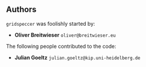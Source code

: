 ## Authors

`gridspeccer` was foolishly started by:

* **Oliver Breitwieser** `oliver@breitwieser.eu`

The following people contributed to the code:

* **Julian Goeltz** `julian.goeltz@kip.uni-heidelberg.de`

